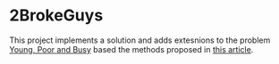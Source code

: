 # 2BrokeGuys

This project implements a solution and adds extesnions to the problem [Young, Poor and Busy](https://jag-icpc.org/?2001%2FContest%2F函館大会%2FProblem%20F) based the methods proposed in [this article](https://ndlsearch.ndl.go.jp/books/R000000004-I6464982).
